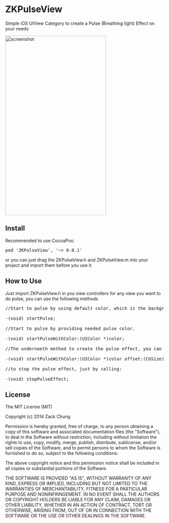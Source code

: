 ZKPulseView
===========

Simple iOS UIView Category to create a Pulse (Breathing light) Effect on your needs

<img src="https://s3.amazonaws.com/cocoacontrols_production/uploads/control_image/image/3241/IMG_1589.PNG" width=320 height=568 alt='screenshot' />

## Install
Recommended to use CocoaPos:
<pre>pod 'ZKPulseView', '~> 0.0.1'</pre>

or you can just drag the ZKPulseView.h and ZKPulseView.m into your project and import them before you use it.

## How to Use
Just import ZKPulseView.h in you view controllers
for any view you want to do pulse, you can use the following methods

<pre>
//Start to pulse by using default color, which is the background color's reversed color

-(void) startPulse;

//Start to pulse by providing needed pulse color.

-(void) startPulseWithColor:(UIColor *)color;

//The underneeth method to create the pulse effect, you can use that for your own purposes

-(void) startPulseWithColor:(UIColor *)color offset:(CGSize) offset frequency:(CGFloat) freq;

//to stop the pulse effect, just by calling:

-(void) stopPulseEffect;
</pre>

## License

The MIT License (MIT)

Copyright (c) 2014 Zack Chung

Permission is hereby granted, free of charge, to any person obtaining a copy
of this software and associated documentation files (the "Software"), to deal
in the Software without restriction, including without limitation the rights
to use, copy, modify, merge, publish, distribute, sublicense, and/or sell
copies of the Software, and to permit persons to whom the Software is
furnished to do so, subject to the following conditions:

The above copyright notice and this permission notice shall be included in all
copies or substantial portions of the Software.

THE SOFTWARE IS PROVIDED "AS IS", WITHOUT WARRANTY OF ANY KIND, EXPRESS OR
IMPLIED, INCLUDING BUT NOT LIMITED TO THE WARRANTIES OF MERCHANTABILITY,
FITNESS FOR A PARTICULAR PURPOSE AND NONINFRINGEMENT. IN NO EVENT SHALL THE
AUTHORS OR COPYRIGHT HOLDERS BE LIABLE FOR ANY CLAIM, DAMAGES OR OTHER
LIABILITY, WHETHER IN AN ACTION OF CONTRACT, TORT OR OTHERWISE, ARISING FROM,
OUT OF OR IN CONNECTION WITH THE SOFTWARE OR THE USE OR OTHER DEALINGS IN THE
SOFTWARE.
